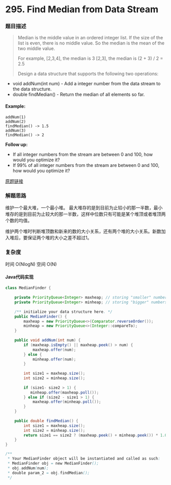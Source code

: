 # 295. Find Median from Data Stream
### 题目描述
> Median is the middle value in an ordered integer list. If the size of the list is even, there is no middle value. So the median is the mean of the two middle value.
>
> For example,
[2,3,4], the median is 3
[2,3], the median is (2 + 3) / 2 = 2.5
>
> Design a data structure that supports the following two operations:
- void addNum(int num) - Add a integer number from the data stream to the data structure.
- double findMedian() - Return the median of all elements so far.
 

#### Example:

    addNum(1)
    addNum(2)
    findMedian() -> 1.5
    addNum(3) 
    findMedian() -> 2
     

**Follow up:**

- If all integer numbers from the stream are between 0 and 100, how would you optimize it?
- If 99% of all integer numbers from the stream are between 0 and 100, how would you optimize it?


[原题链接](https://leetcode.com/problems/meeting-rooms-ii/)

### 解题思路
维护一个最大堆，一个最小堆。
最大堆存的是到目前为止较小的那一半数，最小堆存的是到目前为止较大的那一半数，这样中位数只有可能是某个堆顶或者堆顶两个数的均值。

维护两个堆时判断堆顶数和新来的数的大小关系，还有两个堆的大小关系。新数加入堆后，要保证两个堆的大小之差不超过1。

### 复杂度
时间 O(NlogN) 空间 O(N)

#### Java代码实现
```java
class MedianFinder {
    
    private PriorityQueue<Integer> maxheap; // storing "smaller" numbers
    private PriorityQueue<Integer> minheap; // storing "bigger" numbers
    
    /** initialize your data structure here. */
    public MedianFinder() {
        maxheap = new PriorityQueue<>(Comparator.reverseOrder());
        minheap = new PriorityQueue<>(Integer::compareTo);
    }
    
    public void addNum(int num) {
        if (maxheap.isEmpty() || maxheap.peek() > num) {
            maxheap.offer(num);
        } else {
            minheap.offer(num);
        }
        
        int size1 = maxheap.size();
        int size2 = minheap.size();
        
        if (size1- size2 > 1) {
           minheap.offer(maxheap.poll()); 
        } else if (size2 - size1 > 1) {
            maxheap.offer(minheap.poll());
        }
    }
    
    public double findMedian() {
        int size1 = maxheap.size();
        int size2 = minheap.size();
        return size1 == size2 ? (maxheap.peek() + minheap.peek()) * 1.0 / 2 : (size1 > size2 ? maxheap.peek() : minheap.peek());
    }
}

/**
 * Your MedianFinder object will be instantiated and called as such:
 * MedianFinder obj = new MedianFinder();
 * obj.addNum(num);
 * double param_2 = obj.findMedian();
 */
```